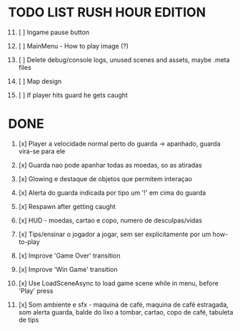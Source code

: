 # TODO LIST RUSH HOUR EDITION

11. [ ] Ingame pause button

12. [ ] MainMenu - How to play image (?)

0.  [ ] Delete debug/console logs, unused scenes and assets, maybe .meta files

0.  [ ] Map design

0.  [ ] If player hits guard he gets caught


# DONE

1.  [x] Player a velocidade normal perto do guarda -> apanhado, guarda vira-se para ele

2.  [x] Guarda nao pode apanhar todas as moedas, so as atiradas

3.  [x] Glowing e destaque de objetos que permitem interaçao

7.  [x] Alerta do guarda indicada por tipo um '!' em cima do guarda

4.  [x] Respawn after getting caught

9.  [x] HUD - moedas, cartao e copo, numero de desculpas/vidas

8.  [x] Tips/ensinar o jogador a jogar, sem ser explicitamente por um how-to-play

5.  [x] Improve 'Game Over' transition

6.  [x] Improve 'Win Game' transition

0.  [x] Use LoadSceneAsync to load game scene while in menu, before 'Play' press

10. [x] Som ambiente e sfx  - maquina de café, maquina de café estragada, som alerta guarda, balde do lixo a tombar, cartao, copo de café, tabuleta de tips
